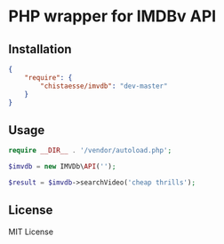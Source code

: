 # PHP wrapper for IMDBv API

## Installation

```json
{
    "require": {
        "chistaesse/imvdb": "dev-master"
    }
}
```

## Usage

```php
require __DIR__ . '/vendor/autoload.php';

$imvdb = new IMVDb\API('');

$result = $imvdb->searchVideo('cheap thrills');
```

## License

MIT License